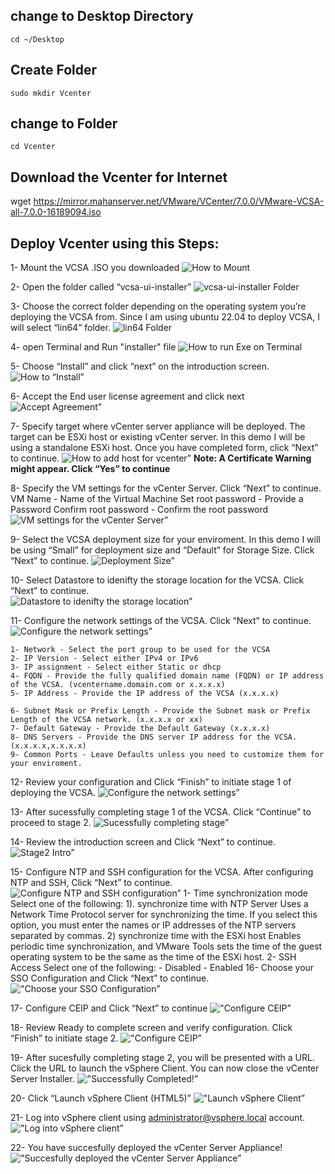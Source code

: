 ## change to Desktop Directory
    cd ~/Desktop
## Create Folder  
    sudo mkdir Vcenter
## change to Folder
    cd Vcenter
## Download the Vcenter for Internet   
   wget https://mirror.mahanserver.net/VMware/VCenter/7.0.0/VMware-VCSA-all-7.0.0-16189094.iso
## Deploy Vcenter using this Steps:

1-  Mount the VCSA .ISO you downloaded
   ![How to Mount](Pic/Mount_vcsa7u3.png)

2- Open the folder called “vcsa-ui-installer”
   ![vcsa-ui-installer Folder](Pic/open_ui_installer7u3.png)

3- Choose the correct folder depending on the operating system you’re deploying the VCSA from. Since I am using ubuntu 22.04 to deploy VCSA, I will select “lin64” folder.
   ![lin64 Folder](Pic/os_choice_7u3.png)

4-  open Terminal and Run "installer" file
    ![How to run Exe on Terminal](Pic/installer.png)

5- Choose “Install” and click “next” on the introduction screen.
    ![How to “Install”](Pic/choose_install_7u3.png)

6- Accept the End user license agreement and click next
    ![Accept Agreement”](Pic/agreement.png)

7- Specify target where vCenter server appliance will be deployed. The target can be ESXi host or existing vCenter server. In this demo I will be using a standalone ESXi host. Once you have completed form, click “Next” to continue.
    ![How to add host for vcenter”](Pic/standalone%20ESXi%20host.png)
   **Note: A Certificate Warning might appear. Click “Yes” to continue**

8- Specify the VM settings for the vCenter Server. Click “Next” to continue.
    VM Name - Name of the Virtual Machine
    Set root password - Provide a Password
    Confirm root password - Confirm the root password
    ![VM settings for the vCenter Server”](Pic/Setup-vCenter-Server-VM.png)

9- Select the VCSA deployment size for your enviroment. In this demo I will be using “Small” for deployment size and “Default” for Storage Size. Click “Next” to continue.
     ![Deployment Size”](Pic/vcsa_depoyment_size_7u3.png)

10- Select Datastore to idenifty the storage location for the VCSA. Click “Next” to continue.    
    ![Datastore to idenifty the storage location”](Pic/select_datastore_7u3.png)

11- Configure the network settings of the VCSA. Click “Next” to continue.
        ![Configure the network settings”](Pic/vcsa_network_settings_7u3.png)

    1- Network - Select the port group to be used for the VCSA
    2- IP Version - Select either IPv4 or IPv6
    3- IP assignment - Select either Static or dhcp
    4- FQDN - Provide the fully qualified domain name (FQDN) or IP address of the VCSA. (vcentername.domain.com or x.x.x.x) 
    5- IP Address - Provide the IP address of the VCSA (x.x.x.x)

    6- Subnet Mask or Prefix Length - Provide the Subnet mask or Prefix Length of the VCSA network. (x.x.x.x or xx)
    7- Default Gateway - Provide the Default Gateway (x.x.x.x)
    8- DNS Servers - Provide the DNS server IP address for the VCSA. (x.x.x.x,x.x.x.x)
    9- Common Ports - Leave Defaults unless you need to customize them for your enviroment.

12- Review your configuration and Click “Finish” to initiate stage 1 of deploying the VCSA.
    ![Configure the network settings”](Pic/deploy_ova_7u3.png)

13- After sucessfully completing stage 1 of the VCSA. Click “Continue” to proceed to stage 2.
    ![Sucessfully completing stage”](Pic/stage1_vcsa_7u3.png)

14- Review the introduction screen and Click “Next” to continue.
     ![Stage2 Intro”](Pic/stage2_intro_7u3.png)

15- Configure NTP and SSH configuration for the VCSA. After configuring NTP and SSH, Click “Next” to continue.
    ![Configure NTP and SSH configuration”](Pic/stage2_ntp_ssh_7u3.png)
    1- Time synchronization mode
        Select one of the following:
            1). synchronize time with NTP Server
                Uses a Network Time Protocol server for synchronizing the time. If you select this option, you must enter the names or IP addresses of the NTP servers separated by commas.
            2) synchronize time with the ESXi host
                Enables periodic time synchronization, and VMware Tools sets the time of the guest operating system to be the same as the time of the ESXi host.
    2- SSH Access
        Select one of the following:
            - Disabled
            - Enabled
16- Choose your SSO Configuration and Click “Next” to continue.
     !["Choose your SSO Configuration”](Pic/stage2_sso_7u3.png)

17- Configure CEIP and Click “Next” to continue
    !["Configure CEIP”](Pic/stage2_ceip_7u3.png)

18- Review Ready to complete screen and verify configuration. Click “Finish” to initiate stage 2.
     !["Configure CEIP”](Pic/stage2_complete_7u3.png)

19- After sucesfully completing stage 2, you will be presented with a URL. Click the URL to launch the vSphere Client. You can now close the vCenter Server Installer.
       !["Successfully Completed!”](Pic/stage2_url_7u3.png)

20- Click “Launch vSphere Client (HTML5)”
   !["Launch vSphere Client”](Pic/launch_vsphere_html_7u3.png)

21- Log into vSphere client using administrator@vsphere.local account.
    !["Log into vSphere client”](Pic/vcsa_login_7u3.png)

22- You have succesfully deployed the vCenter Server Appliance!
    !["Succesfully deployed the vCenter Server Appliance”](Pic/done_7u3.png)


   
   
